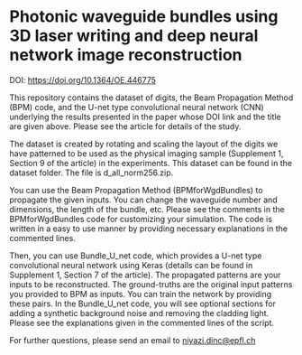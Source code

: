 # Photonic waveguide bundles using 3D laser writing and deep neural network image reconstruction
DOI: https://doi.org/10.1364/OE.446775

This repository contains the dataset of digits, the Beam Propagation Method (BPM) code, and the U-net type convolutional neural network (CNN) underlying the results presented in
the paper whose DOI link and the title are given above. Please see the article for details of the study.

The dataset is created by rotating and scaling the layout of the digits we have patterned to be used as the physical imaging sample
(Supplement 1, Section 9 of the article) in the experiments. This dataset can be found in the dataset folder. The file is d_all_norm256.zip.

You can use the Beam Propagation Method (BPMforWgdBundles) to propagate the given inputs. You can change the waveguide number and dimensions, the length of the bundle, etc. 
Please see the comments in the BPMforWgdBundles code for customizing your simulation. The code is written in a easy to use manner by providing necessary explanations
in the commented lines.

Then, you can use Bundle_U_net code, which provides a U-net type convolutional neural network using Keras (details can be found in Supplement 1, Section 7 of the article).
The propagated patterns are your inputs to be reconstructed. The ground-truths are the original input patterns you provided to BPM as inputs. You can train the network by providing these pairs. In the Bundle_U_net code, you will see optional sections for adding a synthetic background noise and removing the cladding light. Please see the explanations given in the commented lines of the script.

For further questions, please send an email to niyazi.dinc@epfl.ch

